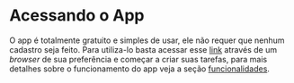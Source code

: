 # Acessando o App

O app é totalmente gratuito e simples de usar, ele não requer que nenhum cadastro seja feito. Para utiliza-lo basta acessar esse [link](https://kellane.github.io/habify/) através de um <i>browser</i> de sua preferência e começar a criar suas tarefas, para mais detalhes sobre o funcionamento do app veja a seção [funcionalidades](features.md).